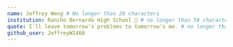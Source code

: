 ```yaml
---
name: Jeffrey Weng # No longer than 28 characters
institution: Rancho Bernardo High School 🚩 # no longer than 58 characters
quote: I'll leave tomorrow's problems to tomorrow's me. # no longer than 100 characters, avoid using quotes(") to guarantee the format remains the same.
github_user: JeffreyW2468
---
```

